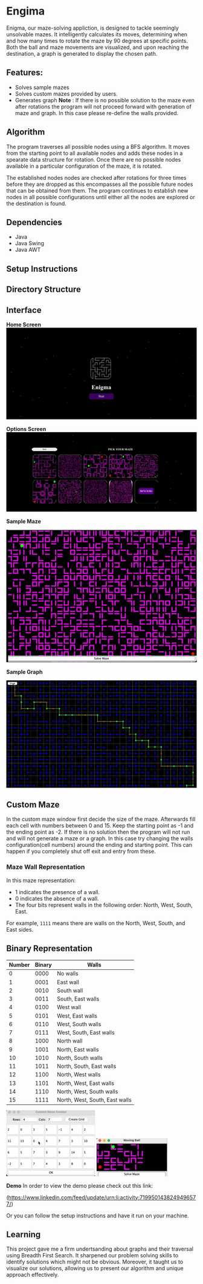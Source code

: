 # Engima

Enigma, our maze-solving appliction, is designed to tackle seemingly unsolvable mazes. It intelligently calculates its moves, determining when and how many times to rotate the maze by 90 degrees at specific points. Both the ball and maze movements are visualized, and upon reaching the destination, a graph is generated to display the chosen path.

## Features:
- Solves sample mazes
- Solves custom mazes provided by users.
- Generates graph
  **Note** : If there is no possible solution to the maze even after rotations the program will not proceed forward with generation of
  maze and graph. In this case please re-define the walls provided.
  
## Algorithm

The program traverses all possible nodes using a BFS algorithm. It moves from the starting point to all available nodes and adds these nodes in a spearate data structure for rotation.
Once there are no possible nodes available in a particular configuration of the maze, it is rotated.

The established nodes nodes are checked after rotations for three times before they are dropped as this encompasses all the possible future nodes that can be obtained from them.
The program continues to establish new nodes in all possible configurations until either all the nodes are explored or the destination is found. 

## Dependencies
- Java
- Java Swing
- Java AWT

## Setup Instructions

## Directory Structure

## Interface

**Home Screen**
![Home Screen](https://github.com/12Danish/Engima/blob/main/assets/HomePage.gif)

**Options Screen**
![Options Screen](https://github.com/12Danish/Engima/blob/main/assets/Screenshot%202024-05-24%20133834.gif)

**Sample Maze**

![Sample Maze](https://github.com/12Danish/Engima/blob/main/assets/example-maze.gif)

**Sample Graph**

![Sample Graph](https://github.com/12Danish/Engima/blob/main/assets/graph-example.jpg)

## Custom Maze

In the custom maze window first decide the size of the maze. Afterwards fill each cell with numbers between 0 and 15. Keep the starting point as -1 and the ending point as -2. If there is no solution then the program will not run and will not generate a maze or a graph.
In this case try changing the walls configuration(cell numbers) around the ending and starting point. This can happen if you completely
shut off exit and entry from these.

### Maze Wall Representation

In this maze representation:
- 1 indicates the presence of a wall.
- 0 indicates the absence of a wall.
- The four bits represent walls in the following order: North, West, South, East.

For example, `1111` means there are walls on the North, West, South, and East sides.

## Binary Representation

| Number | Binary | Walls          |
|--------|--------|----------------|
| 0      | 0000   | No walls       |
| 1      | 0001   | East wall      |
| 2      | 0010   | South wall     |
| 3      | 0011   | South, East walls |
| 4      | 0100   | West wall      |
| 5      | 0101   | West, East walls |
| 6      | 0110   | West, South walls |
| 7      | 0111   | West, South, East walls |
| 8      | 1000   | North wall     |
| 9      | 1001   | North, East walls |
| 10     | 1010   | North, South walls |
| 11     | 1011   | North, South, East walls |
| 12     | 1100   | North, West walls |
| 13     | 1101   | North, West, East walls |
| 14     | 1110   | North, West, South walls |
| 15     | 1111   | North, West, South, East walls |


![Create](https://github.com/12Danish/Engima/blob/main/assets/create-maze.jpg)
![Created-Maze](https://github.com/12Danish/Engima/blob/main/assets/maze-created.jpg)

**Demo**
In order to view the demo please check out this link:

(https://www.linkedin.com/feed/update/urn:li:activity:7199501438249496577/)

Or you can follow the setup instructions and have it run on your machine.

## Learning

This project gave me a firm undertsanding about graphs and their traversal using Breadth First Search. It sharpened our problem solving skills to identify solutions which might not be obvious.
Moreover, it taught us to visualize our solutions, allowing us to present our algorithm and unique approach effectively.

